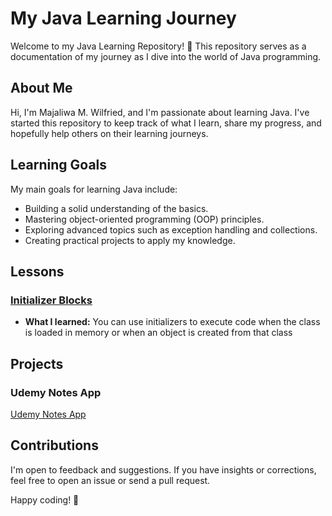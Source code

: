 # My Java Learning Journey

Welcome to my Java Learning Repository! 🚀 This repository serves as a documentation of my journey as I dive into the world of Java programming.

## About Me

Hi, I'm Majaliwa M. Wilfried, and I'm passionate about learning Java. I've started this repository to keep track of what I learn, share my progress, and hopefully help others on their learning journeys.

## Learning Goals

My main goals for learning Java include:

- Building a solid understanding of the basics.
- Mastering object-oriented programming (OOP) principles.
- Exploring advanced topics such as exception handling and collections.
- Creating practical projects to apply my knowledge.

## Lessons

### [Initializer Blocks](https://github.com/techymaj/java-masterclass/blob/main/TheMainMethod/src/Main.java)
- **What I learned:** You can use initializers to execute code when the class is loaded in memory or when an object is created from that class

## Projects

### Udemy Notes App
[Udemy Notes App](https://github.com/techymaj/java-masterclass/tree/main/UdemyNotesApp)

## Contributions

I'm open to feedback and suggestions. If you have insights or corrections, feel free to open an issue or send a pull request.

Happy coding! 🌟
